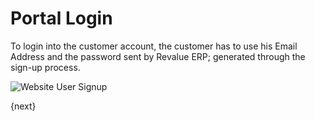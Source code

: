 # Portal Login

To login into the customer account, the customer has to use his Email Address and
the password sent by Revalue ERP; generated through the sign-up process.

<img class="screenshot" alt="Website User Signup" src="/docs/assets/img/website/website-login.png">

{next}
